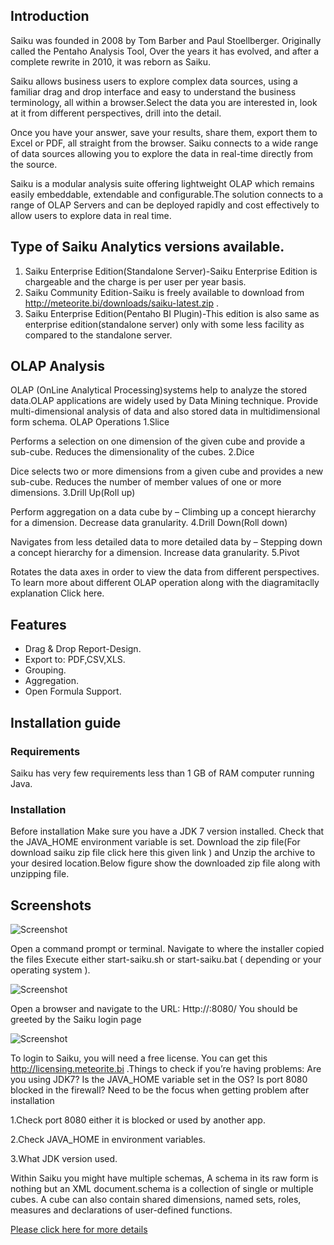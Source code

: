 
## Introduction
Saiku was founded in 2008 by Tom Barber and Paul Stoellberger. Originally called the Pentaho Analysis Tool, Over the years it has evolved, and after a complete rewrite in 2010, it was reborn as Saiku.

Saiku allows business users to explore complex data sources, using a familiar drag and drop interface and easy to understand the business terminology, all within a browser.Select the data you are interested in, look at it from different perspectives, drill into the detail.

Once you have your answer, save your results, share them, export them to Excel or PDF, all straight from the browser. Saiku connects to a wide range of data sources allowing you to explore the data in real-time directly from the source.

Saiku is a modular analysis suite offering lightweight OLAP which remains easily embeddable, extendable and configurable.The solution connects to a range of OLAP Servers and can be deployed rapidly and cost effectively to allow users to explore data in real time.

## Type of Saiku Analytics versions available.
1. Saiku Enterprise Edition(Standalone Server)-Saiku Enterprise Edition is chargeable and the charge is per user per year basis.
2. Saiku Community Edition-Saiku is freely available to download from http://meteorite.bi/downloads/saiku-latest.zip .
3. Saiku Enterprise Edition(Pentaho BI Plugin)-This edition is also same as enterprise edition(standalone server) only with some less facility as compared to the standalone server.

## OLAP Analysis
OLAP (OnLine Analytical Processing)systems help to analyze the stored data.OLAP applications are widely used by Data Mining technique. Provide multi-dimensional analysis of data and also stored data in multidimensional form schema.
OLAP Operations
1.Slice 

Performs a selection on one dimension of the given cube and provide a sub-cube.
Reduces the dimensionality of the cubes.
2.Dice 

Dice selects two or more dimensions from a given cube and provides a new sub-cube.
Reduces the number of member values of one or more dimensions.
3.Drill Up(Roll up) 

Perform aggregation on a data cube by – Climbing up a concept hierarchy for a dimension.
Decrease data granularity.
4.Drill Down(Roll down) 

Navigates from less detailed data to more detailed data by – Stepping down a concept hierarchy for a dimension.
Increase data granularity.
5.Pivot

Rotates the data axes in order to view the data from different perspectives.
To learn more about different  OLAP operation along with the diagramitaclly  explanation Click here.



## Features

- Drag & Drop Report-Design.
- Export to: PDF,CSV,XLS.
- Grouping.
- Aggregation.
- Open Formula Support.


## Installation guide
### Requirements
Saiku has very few requirements less than  1 GB of RAM computer running Java.

### Installation
Before installation Make sure you have a JDK 7 version installed. Check that the JAVA_HOME environment variable is set. Download the zip file(For download saiku zip file click here this given link ) and Unzip the archive to your desired location.Below figure show the downloaded zip file along with unzipping file.



## Screenshots

![Screenshot](https://cracklogic.com/wp-content/uploads/2017/07/saikufolder.png)

Open a command prompt or terminal. Navigate to where the installer copied the files Execute either start-saiku.sh or start-saiku.bat ( depending or your operating system ).

![Screenshot](https://cracklogic.com/wp-content/uploads/2017/07/startsaiku.png)

Open a browser and navigate to the URL: Http://<server-name-or-ip>:8080/ You should be greeted by the Saiku login page

![Screenshot](https://cracklogic.com/wp-content/uploads/2017/07/loginpage-768x402.png)

To login to Saiku, you will need a free license. You can get this http://licensing.meteorite.bi .Things to check if you’re having problems: Are you using JDK7? Is the JAVA_HOME variable set in the OS? Is port 8080 blocked in the firewall?
Need to be the focus when getting problem after installation

1.Check port 8080 either it is blocked or used by another app.

2.Check JAVA_HOME in environment variables.

3.What JDK version used.


Within Saiku you might have multiple schemas, A schema in its raw form is nothing but an XML document.schema is a collection of single or multiple cubes. A cube can also contain shared dimensions, named sets, roles, measures and declarations of user-defined functions.
  
  [Please click here for more details](https://cracklogic.com/saiku-analytics-tutorial-2017/)

